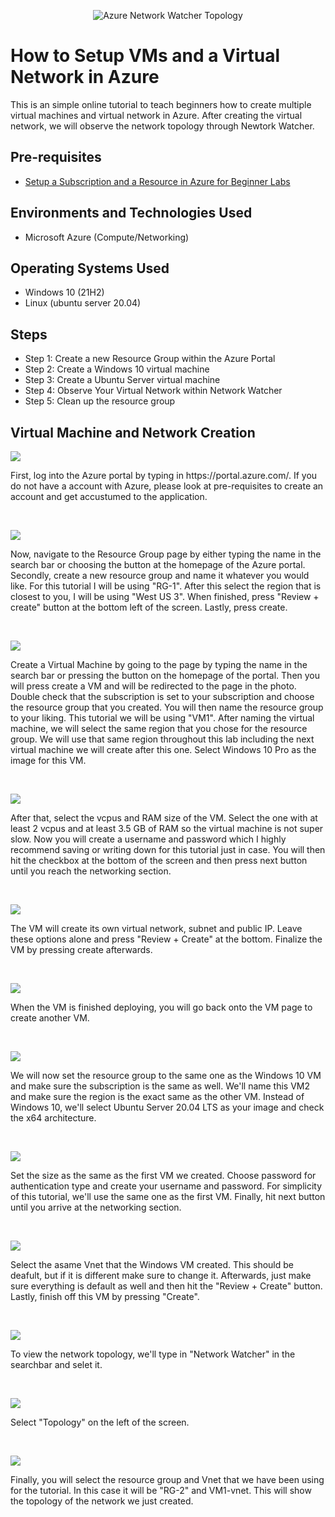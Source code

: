 <p align="center">
<img src="https://i.imgur.com/0NJwExP.png" alt="Azure Network Watcher Topology"/>
</p>

<h1>How to Setup VMs and a Virtual Network in Azure</h1>
This is an simple online tutorial to teach beginners how to create multiple virtual machines and virtual network in Azure. After creating the virtual network, we will observe the network topology through Newtork Watcher.<br />

<h2>Pre-requisites </h2>

- [Setup a Subscription and a Resource in Azure for Beginner Labs](https://github.com/bvongpradith/setup-azure-sub-and-resource)

<h2>Environments and Technologies Used</h2>

- Microsoft Azure (Compute/Networking)

<h2>Operating Systems Used </h2>

- Windows 10 (21H2)
- Linux (ubuntu server 20.04)

<h2>Steps</h2>

- Step 1: Create a new Resource Group within the Azure Portal
- Step 2: Create a Windows 10 virtual machine
- Step 3: Create a Ubuntu Server virtual machine
- Step 4: Observe Your Virtual Network within Network Watcher
- Step 5: Clean up the resource group


<h2>Virtual Machine and Network Creation</h2>

<p>
<img src="https://i.imgur.com/pXKn1Uq.png"/>
</p>
<p>
First, log into the Azure portal by typing in https://portal.azure.com/. If you do not have a account with Azure, please look at pre-requisites to create an account and get accustumed to the application.
</p>
<br />

<p>
<img src="https://i.imgur.com/sSUHU1L.png"/>
</p>
<p>
Now, navigate to the Resource Group page by either typing the name in the search bar or choosing the button at the homepage of the Azure portal. Secondly, create a new resource group and name it whatever you would like. For this tutorial I will be using "RG-1". After this select the region that is closest to you, I will be using "West US 3". When finished, press "Review + create" button at the bottom left of the screen. Lastly, press create.
</p>
<br />

<p>
<img src="https://i.imgur.com/CdBRuok.png"/>
</p>
<p>
Create a Virtual Machine by going to the page by typing the name in the search bar or pressing the button on the homepage of the portal. Then you will press create a VM and will be redirected to the page in the photo. Double check that the subscription is set to your subscription and choose the resource group that you created. You will then name the resource group to your liking. This tutorial we will be using "VM1". After naming the virtual machine, we will select the same region that you chose for the resource group. We will use that same region throughout this lab including the next virtual machine we will create after this one. Select Windows 10 Pro as the image for this VM.
</p>
<br />

<p>
<img src="https://i.imgur.com/RheRutU.png"/>
</p>
<p>
After that, select the vcpus and RAM size of the VM. Select the one with at least 2 vcpus and at least 3.5 GB of RAM so the virtual machine is not super slow. Now you will create a username and password which I highly recommend saving or writing down for this tutorial just in case. You will then hit the checkbox at the bottom of the screen and then press next button until you reach the networking section. 
</p>
<br />

<p>
<img src="https://i.imgur.com/iot8mYa.png"/>
</p>
<p>
The VM will create its own virtual network, subnet and public IP. Leave these options alone and press "Review + Create" at the bottom. Finalize the VM by pressing create afterwards.
</p>
<br />

<p>
<img src="https://i.imgur.com/PjHBWaP.png"/>
</p>
<p>
When the VM is finished deploying, you will go back onto the VM page to create another VM.
</p>
<br />

<p>
<img src="https://i.imgur.com/JEdneqB.png"/>
</p>
<p>
We will now set the resource group to the same one as the Windows 10 VM and make sure the subscription is the same as well. We'll name this VM2 and make sure the region is the exact same as the other VM. Instead of Windows 10, we'll select Ubuntu Server 20.04 LTS as your image and check the x64 architecture.
</p>
<br />

<p>
<img src="https://i.imgur.com/54oAUBx.png"/>
</p>
<p>
Set the size as the same as the first VM we created. Choose password for authentication type and create your username and password. For simplicity of this tutorial, we'll use the same one as the first VM. Finally, hit next button until you arrive at the networking section.
</p>
<br />

<p>
<img src="https://i.imgur.com/5uxTLhS.png"/>
</p>
<p>
Select the asame Vnet that the Windows VM created. This should be deafult, but if it is different make sure to change it. Afterwards, just make sure everything is default as well and then hit the "Review + Create" button. Lastly, finish off this VM by pressing "Create".
</p>
<br />

<p>
<img src="https://i.imgur.com/eP4NtcA.png"/>
</p>
<p>
To view the network topology, we'll type in "Network Watcher" in the searchbar and selet it.
</p>
<br />

<p>
<img src="https://i.imgur.com/Nw6E1xs.png"/>
</p>
<p>
Select "Topology" on the left of the screen.
</p>
<br />

<p>
<img src="https://i.imgur.com/yX4dsyq.png"/>
</p>
<p>
Finally, you will select the resource group and Vnet that we have been using for the tutorial. In this case it will be "RG-2" and VM1-vnet. This will show the topology of the network we just created. 
